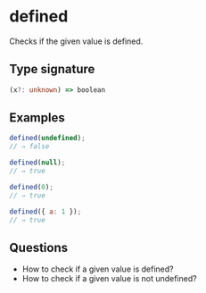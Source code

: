 # defined

Checks if the given value is defined.

## Type signature

<!-- prettier-ignore-start -->
```typescript
(x?: unknown) => boolean
```
<!-- prettier-ignore-end -->

## Examples

<!-- prettier-ignore-start -->
```javascript
defined(undefined);
// ⇒ false
```

```javascript
defined(null);
// ⇒ true
```

```javascript
defined(0);
// ⇒ true
```

```javascript
defined({ a: 1 });
// ⇒ true
```
<!-- prettier-ignore-end -->

## Questions

- How to check if a given value is defined?
- How to check if a given value is not undefined?
